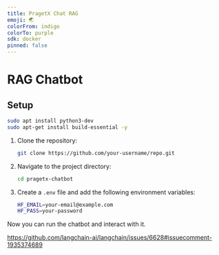 ```yaml
---
title: PragetX Chat RAG
emoji: 🌏
colorFrom: indigo
colorTo: purple
sdk: docker
pinned: false
---
```

# RAG Chatbot

## Setup


```bash
sudo apt install python3-dev
sudo apt-get install build-essential -y
```


1. Clone the repository:
    ```bash
    git clone https://github.com/your-username/repo.git
    ```

2. Navigate to the project directory:
    ```bash
    cd pragetx-chatbot
    ```

3. Create a `.env` file and add the following environment variables:
    ```bash
    HF_EMAIL=your-email@example.com
    HF_PASS=your-password
    ```

Now you can run the chatbot and interact with it.



https://github.com/langchain-ai/langchain/issues/6628#issuecomment-1935374689